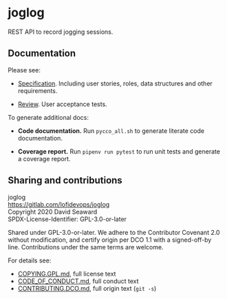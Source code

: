 # joglog

REST API to record jogging sessions.

## Documentation

Please see:

* [Specification](SPECIFICIATION.md.html). Including user
  stories, roles, data structures and other requirements.

* [Review](REVIEW.md.html). User acceptance tests.

To generate additional docs:

* **Code documentation.** Run `pycco_all.sh` to generate literate code
  documentation.

* **Coverage report.** Run `pipenv run pytest` to run unit tests and
  generate a coverage report.

## Sharing and contributions

joglog  
<https://gitlab.com/lofidevops/joglog>  
Copyright 2020 David Seaward  
SPDX-License-Identifier: GPL-3.0-or-later  

Shared under GPL-3.0-or-later. We adhere to the Contributor Covenant
2.0 without modification, and certify origin per DCO 1.1 with a
signed-off-by line. Contributions under the same terms are welcome.

For details see:

* [COPYING.GPL.md], full license text
* [CODE_OF_CONDUCT.md], full conduct text
* [CONTRIBUTING.DCO.md], full origin text (`git -s`)

<!-- Links -->

[COPYING.GPL.md]: COPYING.GPL.md
[CODE_OF_CONDUCT.md]: CODE_OF_CONDUCT.md
[CONTRIBUTING.DCO.md]: CONTRIBUTING.DCO.md
